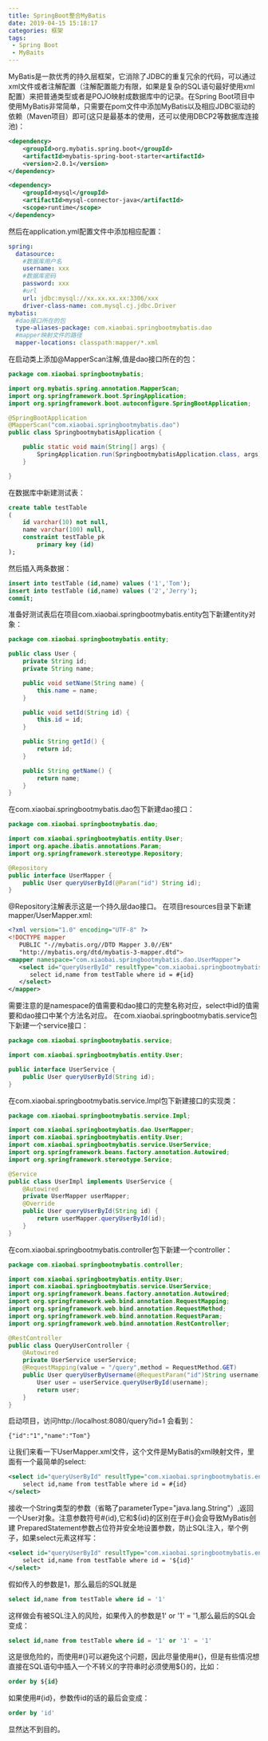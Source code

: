 ```yaml
---
title: SpringBoot整合MyBatis
date: 2019-04-15 15:18:17
categories: 框架
tags:
 - Spring Boot
 - MyBaits
---
```

MyBatis是一款优秀的持久层框架，它消除了JDBC的重复冗余的代码，可以通过xml文件或者注解配置（注解配置能力有限，如果是复杂的SQL语句最好使用xml配置）来把普通类型或者是POJO映射成数据库中的记录。在Spring Boot项目中使用MyBatis非常简单，只需要在pom文件中添加MyBatis以及相应JDBC驱动的依赖（Maven项目）即可(这只是最基本的使用，还可以使用DBCP2等数据库连接池)：
<!-- more -->
```xml
<dependency>
    <groupId>org.mybatis.spring.boot</groupId>
    <artifactId>mybatis-spring-boot-starter<artifactId>
    <version>2.0.1</version>
</dependency>

<dependency>
    <groupId>mysql</groupId>
    <artifactId>mysql-connector-java</artifactId>
    <scope>runtime</scope>
</dependency>
```
然后在application.yml配置文件中添加相应配置：
```yaml
spring:
  datasource:
    #数据库用户名
    username: xxx
    #数据库密码
    password: xxx
    #url
    url: jdbc:mysql://xx.xx.xx.xx:3306/xxx
    driver-class-name: com.mysql.cj.jdbc.Driver
mybatis:
  #dao接口所在的包
  type-aliases-package: com.xiaobai.springbootmybatis.dao
  #mapper映射文件的路径
  mapper-locations: classpath:mapper/*.xml
```
在启动类上添加@MapperScan注解,值是dao接口所在的包：
```java
package com.xiaobai.springbootmybatis;

import org.mybatis.spring.annotation.MapperScan;
import org.springframework.boot.SpringApplication;
import org.springframework.boot.autoconfigure.SpringBootApplication;

@SpringBootApplication
@MapperScan("com.xiaobai.springbootmybatis.dao")
public class SpringbootmybatisApplication {

    public static void main(String[] args) {
        SpringApplication.run(SpringbootmybatisApplication.class, args);
    }

}
```
在数据库中新建测试表：
```sql
create table testTable
(
	id varchar(10) not null,
	name varchar(100) null,
	constraint testTable_pk
		primary key (id)
);
```
然后插入两条数据：
```sql
insert into testTable (id,name) values ('1','Tom');
insert into testTable (id,name) values ('2','Jerry');
commit;
```
准备好测试表后在项目com.xiaobai.springbootmybatis.entity包下新建entity对象：
```java
package com.xiaobai.springbootmybatis.entity;

public class User {
    private String id;
    private String name;

    public void setName(String name) {
        this.name = name;
    }

    public void setId(String id) {
        this.id = id;
    }

    public String getId() {
        return id;
    }

    public String getName() {
        return name;
    }
}
```
在com.xiaobai.springbootmybatis.dao包下新建dao接口：
```java
package com.xiaobai.springbootmybatis.dao;

import com.xiaobai.springbootmybatis.entity.User;
import org.apache.ibatis.annotations.Param;
import org.springframework.stereotype.Repository;

@Repository
public interface UserMapper {
    public User queryUserById(@Param("id") String id);
}
```
@Repository注解表示这是一个持久层dao接口。
在项目resources目录下新建mapper/UserMapper.xml:
```xml
<?xml version="1.0" encoding="UTF-8" ?>
<!DOCTYPE mapper
   PUBLIC "-//mybatis.org//DTD Mapper 3.0//EN"
   "http://mybatis.org/dtd/mybatis-3-mapper.dtd">
<mapper namespace="com.xiaobai.springbootmybatis.dao.UserMapper">
   <select id="queryUserById" resultType="com.xiaobai.springbootmybatis.entity.User">
      select id,name from testTable where id = #{id}
   </select>
</mapper>
```
需要注意的是namespace的值需要和dao接口的完整名称对应，select中id的值需要和dao接口中某个方法名对应。
在com.xiaobai.springbootmybatis.service包下新建一个service接口：
```java
package com.xiaobai.springbootmybatis.service;

import com.xiaobai.springbootmybatis.entity.User;

public interface UserService {
    public User queryUserById(String id);
}
```
在com.xiaobai.springbootmybatis.service.Impl包下新建接口的实现类：
```java
package com.xiaobai.springbootmybatis.service.Impl;

import com.xiaobai.springbootmybatis.dao.UserMapper;
import com.xiaobai.springbootmybatis.entity.User;
import com.xiaobai.springbootmybatis.service.UserService;
import org.springframework.beans.factory.annotation.Autowired;
import org.springframework.stereotype.Service;

@Service
public class UserImpl implements UserService {
    @Autowired
    private UserMapper userMapper;
    @Override
    public User queryUserById(String id) {
        return userMapper.queryUserById(id);
    }
}
```
在com.xiaobai.springbootmybatis.controller包下新建一个controller：
```java
package com.xiaobai.springbootmybatis.controller;

import com.xiaobai.springbootmybatis.entity.User;
import com.xiaobai.springbootmybatis.service.UserService;
import org.springframework.beans.factory.annotation.Autowired;
import org.springframework.web.bind.annotation.RequestMapping;
import org.springframework.web.bind.annotation.RequestMethod;
import org.springframework.web.bind.annotation.RequestParam;
import org.springframework.web.bind.annotation.RestController;

@RestController
public class QueryUserController {
    @Autowired
    private UserService userService;
    @RequestMapping(value = "/query",method = RequestMethod.GET)
    public User queryUserByUsername(@RequestParam("id")String username){
        User user = userService.queryUserById(username);
        return user;
    }
}
```
启动项目，访问http://localhost:8080/query?id=1
会看到：
```
{"id":"1","name":"Tom"}
```
让我们来看一下UserMapper.xml文件，这个文件是MyBatis的xml映射文件，里面有一个最简单的select:
```xml
<select id="queryUserById" resultType="com.xiaobai.springbootmybatis.entity.User">
    select id,name from testTable where id = #{id}
</select>
```
接收一个String类型的参数（省略了parameterType="java.lang.String"）,返回一个User对象。注意参数符号#{id},它和${id}的区别在于#{}会会导致MyBatis创建 PreparedStatement参数占位符并安全地设置参数，防止SQL注入，举个例子，如果select元素这样写：
```xml
<select id="queryUserById" resultType="com.xiaobai.springbootmybatis.entity.User">
    select id,name from testTable where id = '${id}'
</select>
```
假如传入的参数是1，那么最后的SQL就是
```sql
select id,name from testTable where id = '1'
```
这样做会有被SQL注入的风险，如果传入的参数是1' or '1' = '1,那么最后的SQL会变成：
```sql
select id,name from testTable where id = '1' or '1' = '1'
```
这是很危险的，而使用#{}可以避免这个问题，因此尽量使用#{}，但是有些情况想直接在SQL语句中插入一个不转义的字符串时必须使用${}的，比如：
```sql
order by ${id}
```
如果使用#{id}，参数传id的话的最后会变成：
```sql
order by 'id'
```
显然达不到目的。